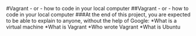 #Vagrant - or - how to code in your local computer
##Vagrant - or - how to code in your local computer
###At the end of this project, you are expected to be able to explain to anyone, without the help of Google:
*What is a virtual machine
*What is Vagrant
*Who wrote Vagrant
*What is Ubuntu
